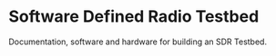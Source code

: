 # Software Defined Radio Testbed #

Documentation, software and hardware for building an SDR Testbed.
